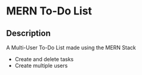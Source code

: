 # MERN To-Do List
## Description

A Multi-User To-Do List made using the MERN Stack

 - Create and delete tasks
 - Create multiple users
